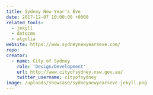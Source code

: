 ```yaml
---
title: Sydney New Year's Eve
date: 2017-12-07 10:00:00 +0000
related_tools:
  - jekyll
  - datocms
  - algolia
website: https://www.sydneynewyearseve.com/
repo:
creator:
  - name: City of Sydney
    role: 'Design/Development'
    url: http://www.cityofsydney.nsw.gov.au/
    twitter_username: cityofsydney
image: /uploads/showcase/sydneynewyearseve-jekyll.png
---
```

